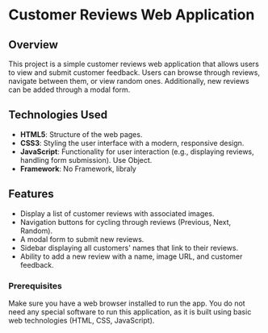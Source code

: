 # Customer Reviews Web Application

## Overview
This project is a simple customer reviews web application that allows users to view and submit customer feedback. Users can browse through reviews, navigate between them, or view random ones. Additionally, new reviews can be added through a modal form.

## Technologies Used
- **HTML5**: Structure of the web pages.
- **CSS3**: Styling the user interface with a modern, responsive design.
- **JavaScript**: Functionality for user interaction (e.g., displaying reviews, handling form submission). Use Object.
- **Framework**: No Framework, libraly
  
## Features
- Display a list of customer reviews with associated images.
- Navigation buttons for cycling through reviews (Previous, Next, Random).
- A modal form to submit new reviews.
- Sidebar displaying all customers' names that link to their reviews.
- Ability to add a new review with a name, image URL, and customer feedback.


### Prerequisites
Make sure you have a web browser installed to run the app. You do not need any special software to run this application, as it is built using basic web technologies (HTML, CSS, JavaScript).




   
